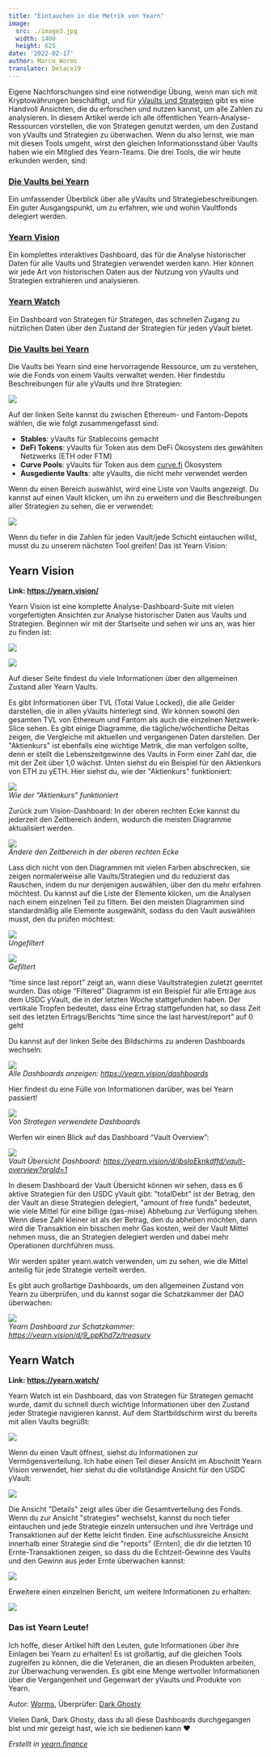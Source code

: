 ```yaml
---
title: "Eintauchen in die Metrik von Yearn"
image:
  src: ./image3.jpg
  width: 1400
  height: 625
date: '2022-02-17'
author: Marco_Worms
translator: Delace19
---
```


Eigene Nachforschungen sind eine notwendige Übung, wenn man sich mit Kryptowährungen beschäftigt, und für [yVaults und Strategien](https://medium.com/iearn/yearn-finance-explained-what-are-vaults-and-strategies-96970560432) gibt es eine Handvoll Ansichten, die du erforschen und nutzen kannst, um alle Zahlen zu analysieren. In diesem Artikel werde ich alle öffentlichen Yearn-Analyse-Ressourcen vorstellen, die von Strategen genutzt werden, um den Zustand von yVaults und Strategien zu überwachen. Wenn du also lernst, wie man mit diesen Tools umgeht, wirst den gleichen Informationsstand über Vaults haben wie ein Mitglied des Yearn-Teams. Die drei Tools, die wir heute erkunden werden, sind:

### **[Die Vaults bei Yearn](https://vaults.yearn.finance/)**

Ein umfassender Überblick über alle yVaults und Strategiebeschreibungen. Ein guter Ausgangspunkt, um zu erfahren, wie und wohin Vaultfonds delegiert werden.

### **[Yearn Vision](https://yearn.vision/)**

Ein komplettes interaktives Dashboard, das für die Analyse historischer Daten für alle Vaults und Strategien verwendet werden kann. Hier können wir jede Art von historischen Daten aus der Nutzung von yVaults und Strategien extrahieren und analysieren.

### **[Yearn Watch](https://yearn.watch/)**

Ein Dashboard von Strategen für Strategen, das schnellen Zugang zu nützlichen Daten über den Zustand der Strategien für jeden yVault bietet.

### **[Die Vaults bei Yearn](https://vaults.yearn.finance/)**

Die Vaults bei Yearn sind eine hervorragende Ressource, um zu verstehen, wie die Fonds von einem Vaults verwaltet werden. Hier findestdu Beschreibungen für alle yVaults und ihre Strategien:

![](./image1.jpg?w=1211&h=733)

Auf der linken Seite kannst du zwischen Ethereum- und Fantom-Depots wählen, die wie folgt zusammengefasst sind:

- **Stables**: yVaults für Stablecoins gemacht
- **DeFi Tokens**: yVaults für Token aus dem DeFi Ökosystem des gewählten Netzwerks (ETH oder FTM)
- **Curve Pools**: yVaults für Token aus dem [curve.fi](https://curve.fi/) Ökosystem
- **Ausgediente Vaults**: alte yVaults, die nicht mehr verwendet werden

Wenn du einen Bereich auswählst, wird eine Liste von Vaults angezeigt. Du kannst auf einen Vault klicken, um ihn zu erweitern und die Beschreibungen aller Strategien zu sehen, die er verwendet:

![](./image2.jpg?w=897&h=856)

Wenn du tiefer in die Zahlen für jeden Vault/jede Schicht eintauchen willst, musst du zu unserem nächsten Tool greifen! Das ist Yearn Vision:

## **Yearn Vision**

**Link: https://yearn.vision/**

Yearn Vision ist eine komplette Analyse-Dashboard-Suite mit vielen vorgefertigten Ansichten zur Analyse historischer Daten aus Vaults und Strategien. Beginnen wir mit der Startseite und sehen wir uns an, was hier zu finden ist:

![](./image3.jpg?w=1400&h=625)

![](./image4.jpg?w=1400&h=445)

Auf dieser Seite findest du viele Informationen über den allgemeinen Zustand aller Yearn Vaults.

Es gibt Informationen über TVL (Total Value Locked), die alle Gelder darstellen, die in allen yVaults hinterlegt sind. Wir können sowohl den gesamten TVL von Ethereum und Fantom als auch die einzelnen Netzwerk-Slice sehen. Es gibt einige Diagramme, die tägliche/wöchentliche Deltas zeigen, die Vergleiche mit aktuellen und vergangenen Daten darstellen. Der "Aktienkurs" ist ebenfalls eine wichtige Metrik, die man verfolgen sollte, denn er stellt die Lebenszeitgewinne des Vaults in Form einer Zahl dar, die mit der Zeit über 1,0 wächst. Unten siehst du ein Beispiel für den Aktienkurs von ETH zu yETH. Hier siehst du, wie der "Aktienkurs" funktioniert:

![](./image5.jpg?w=1400&h=849)\
*Wie der "Aktienkurs" funktioniert*

Zurück zum Vision-Dashboard: In der oberen rechten Ecke kannst du jederzeit den Zeitbereich ändern, wodurch die meisten Diagramme aktualisiert werden.

![](./image6.jpg?w=226&h=469)\
*Ändere den Zeitbereich in der oberen rechten Ecke*

Lass dich nicht von den Diagrammen mit vielen Farben abschrecken, sie zeigen normalerweise alle Vaults/Strategien und du reduzierst das Rauschen, indem du nur denjenigen auswählen, über den du mehr erfahren möchtest. Du kannst auf die Liste der Elemente klicken, um die Analysen nach einem einzelnen Teil zu filtern. Bei den meisten Diagrammen sind standardmäßig alle Elemente ausgewählt, sodass du den Vault auswählen musst, den du prüfen möchtest:

![](./image7.jpg?w=884&h=231)\
*Ungefiltert*

![](./image8.jpg?w=895&h=258)\
*Gefiltert* 

“time since last report” zeigt an, wann diese Vaultstrategien zuletzt geerntet wurden. Das obige “Filtered” Diagramm ist ein Beispiel für alle Erträge aus dem USDC yVault, die in der letzten Woche stattgefunden haben. Der vertikale Tropfen bedeutet, dass eine Ertrag stattgefunden hat, so dass Zeit seit des letzten Ertrags/Berichts “time since the last harvest/report” auf 0 geht

Du kannst auf der linken Seite des Bildschirms zu anderen Dashboards wechseln:

![](./image9.jpg?w=225&h=221)\
*Alle Dashboards anzeigen: https://yearn.vision/dashboards*

Hier findest du eine Fülle von Informationen darüber, was bei Yearn passiert!

![](./image10.jpg?w=1395&h=565)\
*Von Strategen verwendete Dashboards*

Werfen wir einen Blick auf das Dashboard “Vault Overview”:

![](./image11.jpg?w=1400&h=640)\
*Vault Übersicht Dashboard: https://yearn.vision/d/ibsIoEknkdffd/vault-overview?orgId=1*

In diesem Dashboard der Vault Übersicht können wir sehen, dass es 6 aktive Strategien für den USDC yVault gibt: "totalDebt" ist der Betrag, den der Vault an diese Strategien delegiert, "amount of free funds" bedeutet, wie viele Mittel für eine billige (gas-mise) Abhebung zur Verfügung stehen. Wenn diese Zahl kleiner ist als der Betrag, den du abheben möchten, dann wird die Transaktion ein bisschen mehr Gas kosten, weil der Vault Mittel nehmen muss, die an Strategien delegiert werden und dabei mehr Operationen durchführen muss.

Wir werden später yearn.watch verwenden, um zu sehen, wie die Mittel anteilig für jede Strategie verteilt werden.

Es gibt auch großartige Dashboards, um den allgemeinen Zustand von Yearn zu überprüfen, und du kannst sogar die Schatzkammer der DAO überwachen:

![](./image12.jpg?w=1363&h=201)\
*Yearn Dashboard zur Schatzkammer: https://yearn.vision/d/9_ppKhd7z/treasury*

## **Yearn Watch**

**Link: https://yearn.watch/**

Yearn Watch ist ein Dashboard, das von Strategen für Strategen gemacht wurde, damit du schnell durch wichtige Informationen über den Zustand jeder Strategie navigieren kannst. Auf dem Startbildschirm wirst du bereits mit allen Vaults begrüßt:

![](./image13.jpg?w=1255&h=799)

Wenn du einen Vault öffnest, siehst du Informationen zur Vermögensverteilung. Ich habe einen Teil dieser Ansicht im Abschnitt Yearn Vision verwendet, hier siehst du die vollständige Ansicht für den USDC yVault:

![](./image14.jpg?w=855&h=855)

Die Ansicht "Details" zeigt alles über die Gesamtverteilung des Fonds. Wenn du zur Ansicht "strategies" wechselst, kannst du noch tiefer eintauchen und jede Strategie einzeln untersuchen und ihre Verträge und Transaktionen auf der Kette leicht finden.
Eine aufschlussreiche Ansicht innerhalb einer Strategie sind die "reports" (Ernten), die dir die letzten 10 Ernte-Transaktionen zeigen, so dass du die Echtzeit-Gewinne des Vaults und den Gewinn aus jeder Ernte überwachen kannst:

![](./image15.jpg?w=1253&h=759)

Erweitere einen einzelnen Bericht, um weitere Informationen zu erhalten:

![](./image16.jpg?w=1157&h=415)

### **Das ist Yearn Leute!**

Ich hoffe, dieser Artikel hilft den Leuten, gute Informationen über ihre Einlagen bei Yearn zu erhalten! Es ist großartig, auf die gleichen Tools zugreifen zu können, die die Veteranen, die an diesen Produkten arbeiten, zur Überwachung verwenden. Es gibt eine Menge wertvoller Informationen über die Vergangenheit und Gegenwart der yVaults und Produkte von Yearn.

Autor: [Worms](https://twitter.com/MarcoWorms), Überprüfer: [Dark Ghosty](https://github.com/DarkGhost7)

Vielen Dank, Dark Ghosty, dass du all diese Dashboards durchgegangen bist und mir gezeigt hast, wie ich sie bedienen kann ❤

*Erstellt in [yearn.finance](https://yearn.finance/)*
